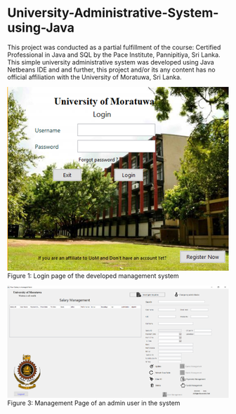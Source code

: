 # University-Administrative-System-using-Java
This project was conducted as a partial fulfillment of the course: Certified Professional in Java and SQL by the Pace Institute, Pannipitiya, Sri Lanka. This simple university administrative system was developed using Java Netbeans IDE and and further, this project and/or its any content has no official affiliation with the University of Moratuwa, Sri Lanka.  

![](Images/Login.PNG)
Figure 1: Login page of the developed management system

![](Images/Management1.PNG)
Figure 3: Management Page of an admin user in the system
